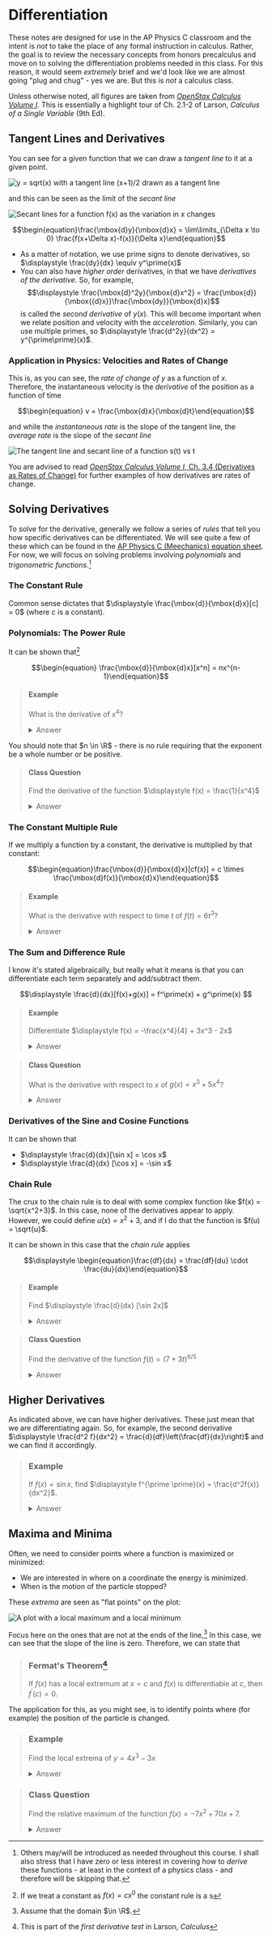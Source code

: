 # Differentiation

These notes are designed for use in the AP Physics C classroom and the intent is *not* to take the place of any formal instruction in calculus.  Rather, the goal is to review the necessary concepts from honors precalculus and move on to solving the differentiation problems needed in this class.  For this reason, it would seem *extremely* brief and we'd look like we are almost going "plug and chug" - yes we are.  But this is *not* a calculus class.

Unless otherwise noted, all figures are taken from [*OpenStax Calculus Volume I*](https://openstax.org/books/calculus-volume-1/pages/1-introduction).  This is essentially a highlight tour of Ch. 2.1-2 of Larson, *Calculus of a Single Variable* (9th Ed).

## Tangent Lines and Derivatives

You can see for a given function that we can draw a *tangent line* to it at a given point.

![y = sqrt(x) with a tangent line (x+1)/2 drawn as a tangent line](tangent_line.png)

and this can be seen as the limit of the *secant line*

![Secant lines for a function f(x) as the variation in x changes](https://openstax.org/apps/image-cdn/v1/f=webp/apps/archive/20250522.165258/resources/95f04e8a329b82f7534024b953eeea82c803c83b)

$$\begin{equation}\frac{\mbox{d}y}{\mbox{d}x} = \lim\limits_{\Delta x \to 0} \frac{f(x+\Delta x)-f(x)}{\Delta x}\end{equation}$$

* As a matter of notation, we use prime signs to denote derivatives, so $\displaystyle \frac{dy}{dx} \equiv y^\prime(x)$
* You can also have *higher order* derivatives, in that we have *derivatives of the derivative*.  So, for example, $$\displaystyle \frac{\mbox{d}^2y}{\mbox{d}x^2} = \frac{\mbox{d}}{\mbox{{d}x}}\frac{\mbox{dy}}{\mbox{d}x}$$ is called the *second derivative* of $y(x)$.  This will become important when we relate position and velocity with the *acceleration*.  Similarly, you can use multiple primes, so $\displaystyle \frac{d^2y}{dx^2} = y^{\prime\prime}(x)$.

### Application in Physics: Velocities and Rates of Change

This is, as you can see, the *rate of change of $y$* as a function of $x$.  Therefore, the instantaneous velocity is the *derivative* of the position as a function of time

$$\begin{equation} v = \frac{\mbox{d}x}{\mbox{d}t}\end{equation}$$

and while the *instantaneous rate* is the slope of the tangent line, the *average rate* is the slope of the *secant line*

![The tangent line and secant line of a function s(t) vs t](https://openstax.org/apps/image-cdn/v1/f=webp/apps/archive/20250522.165258/resources/169433cc2acaac23d21347adff0fa635953f6a98)

You are advised to read [*OpenStax Calculus Volume I*, Ch. 3.4 (Derivatives as Rates of Change)](https://openstax.org/books/calculus-volume-1/pages/3-4-derivatives-as-rates-of-change) for further examples of how derivatives are rates of change.

## Solving Derivatives

To solve for the derivative, generally we follow a series of *rules* that tell you how specific derivatives can be differentiated.  We will see quite a few of these which can be found in the [AP Physics C (Meechanics) equation sheet](https://apcentral.collegeboard.org/media/pdf/ap-physics-c-mechanics-equations-sheet.pdf).  For now, we will focus on solving problems involving *polynomials* and *trigonometric functions*.[^1]

### The Constant Rule

Common sense dictates that $\displaystyle \frac{\mbox{d}}{\mbox{d}x}[c] = 0$ (where $c$ is a constant).

### Polynomials: The Power Rule

It can be shown that[^2]

$$\begin{equation} \frac{\mbox{d}}{\mbox{d}x}[x^n] = nx^{n-1}\end{equation}$$

> #### Example
>
> What is the derivative of $x^4$?
>
> <details><summary>Answer</summary>Here, <math><mrow><mi>n</mi><mo>=</mo></mrow><mrow><mn>4</mn></mrow></math>
>  and therefore <math display="block" class="tml-display" style="display:block math;"><mstyle scriptlevel="0" displaystyle="true"><mfrac><mtext>d</mtext><mrow><mtext>d</mtext><mi>x</mi></mrow></mfrac><msup><mi>x</mi><mn class="tml-sml-pad">4</mn></msup><mo>=</mo><mn>4</mn><msup><mi>x</mi><mrow class="tml-sml-pad"><mn>4</mn><mo>−</mo><mn>1</mn></mrow></msup><mo>=</mo><mn>4</mn><msup><mi>x</mi><mn class="tml-sml-pad">3</mn></msup></mstyle></math>
> </details>

You should note that $n \in \R$ - there is no rule requiring that the exponent be a whole number or be positive.

> #### Class Question
>
> Find the derivative of the function $\displaystyle f(x) = \frac{1}{x^4}$
>
> <details><summary>Answer</summary>Since this is equivalent to <math><mrow><mi>f</mi><mo form="prefix" stretchy="false">(</mo><mi>x</mi><mo form="postfix" stretchy="false">)</mo><mo>=</mo></mrow><mrow><msup><mi>x</mi><mrow class="tml-sml-pad"><mo lspace="0em" rspace="0em">−</mo><mn>4</mn></mrow></msup></mrow></math>, the derivative is <math><mstyle scriptlevel="0" displaystyle="true"><mo>−</mo><mn>4</mn><msup><mi>x</mi><mrow class="tml-sml-pad"><mo lspace="0em" rspace="0em">−</mo><mn>5</mn></mrow></msup><mo>=</mo><mo form="prefix" stretchy="false">−</mo><mfrac><mn>4</mn><msup><mi>x</mi><mn class="tml-sml-pad">5</mn></msup></mfrac></mstyle></math></details>

### The Constant Multiple Rule

If we multiply a function by a constant, the derivative is multiplied by that constant:

$$\begin{equation}\frac{\mbox{d}}{\mbox{d}x}[cf(x)] = c \times \frac{\mbox{d}f(x)}{\mbox{d}x}\end{equation}$$

> #### Example
>
> What is the derivative with respect to time $t$ of $f(t) = 6t^3$?
>
> <details><summary>Answer</summary><math display="block" class="tml-display" style="display:block math;"><mtable displaystyle="true" columnalign="right left" class="tml-jot"><mtr><mtd class="tml-right" style="padding-left:0em;padding-right:0em;"><mrow><msup><mi>f</mi><mo lspace="0em" rspace="0em" class="tml-prime tml-lrg-pad">′</mo></msup><mo form="prefix" stretchy="false">(</mo><mi>t</mi><mo form="postfix" stretchy="false">)</mo></mrow></mtd><mtd class="tml-left" style="padding-left:0em;padding-right:0em;"><mrow><mo>=</mo><mn>6</mn><mfrac><mtext>d</mtext><mrow><mtext>d</mtext><mi>t</mi></mrow></mfrac><msup><mi>t</mi><mn class="tml-med-pad">3</mn></msup></mrow></mtd></mtr><mtr><mtd class="tml-right" style="padding-left:0em;padding-right:0em;"><mrow></mrow></mtd><mtd class="tml-left" style="padding-left:0em;padding-right:0em;"><mrow><mo>=</mo><mn>6</mn><mo form="prefix" stretchy="false">(</mo><mn>3</mn><msup><mi>t</mi><mn class="tml-med-pad">2</mn></msup><mo form="postfix" stretchy="false">)</mo></mrow></mtd></mtr><mtr><mtd class="tml-right" style="padding-left:0em;padding-right:0em;"><mrow></mrow></mtd><mtd class="tml-left" style="padding-left:0em;padding-right:0em;"><mrow><mo>=</mo><mn>18</mn><msup><mi>t</mi><mn class="tml-med-pad">2</mn></msup></mrow></mtd></mtr></mtable></math>
> </details>

### The Sum and Difference Rule

I know it's stated algebraically, but really what it means is that you can differentiate each term separately and add/subtract them.

$$\displaystyle \frac{d}{dx}[f(x)+g(x)] = f^\prime(x) + g^\prime(x) $$

> #### Example
>
> Differentiate $\displaystyle f(x) = -\frac{x^4}{4} + 3x^3 - 2x$
>
> <details><summary>Answer</summary><math display="block" class="tml-display" style="display:block math;"><mtable displaystyle="true" columnalign="right left" class="tml-jot"><mtr><mtd class="tml-right" style="padding-left:0em;padding-right:0em;"><mrow><msup><mi>f</mi><mo class="tml-prime tml-lrg-pad">′</mo></msup><mo form="prefix" stretchy="false">(</mo><mi>x</mi><mo form="postfix" stretchy="false">)</mo></mrow></mtd><mtd class="tml-left" style="padding-left:0em;padding-right:0em;"><mrow><mo>=</mo><mo form="prefix" stretchy="false">−</mo><mfrac><mn>1</mn><mn>4</mn></mfrac><mfrac><mi>d</mi><mrow><mi>d</mi><mi>x</mi></mrow></mfrac><mo form="prefix" stretchy="false">(</mo><msup><mi>x</mi><mn class="tml-sml-pad">4</mn></msup><mo form="postfix" stretchy="false">)</mo><mo>+</mo><mn>3</mn><mfrac><mi>d</mi><mrow><mi>d</mi><mi>x</mi></mrow></mfrac><mo form="prefix" stretchy="false">(</mo><msup><mi>x</mi><mn class="tml-sml-pad">3</mn></msup><mo form="postfix" stretchy="false">)</mo><mo>−</mo><mn>2</mn><mfrac><mi>d</mi><mrow><mi>d</mi><mi>x</mi></mrow></mfrac><mi>x</mi></mrow></mtd></mtr><mtr><mtd class="tml-right" style="padding-left:0em;padding-right:0em;"><mrow></mrow></mtd><mtd class="tml-left" style="padding-left:0em;padding-right:0em;"><mrow><mo>=</mo><mo form="prefix" stretchy="false">−</mo><mfrac><mn>1</mn><mn>4</mn></mfrac><mo form="prefix" stretchy="false">(</mo><mn>4</mn><msup><mi>x</mi><mn class="tml-sml-pad">3</mn></msup><mo form="postfix" stretchy="false">)</mo><mo>+</mo><mn>3</mn><mo form="prefix" stretchy="false">(</mo><mn>3</mn><msup><mi>x</mi><mn class="tml-sml-pad">2</mn></msup><mo form="postfix" stretchy="false">)</mo><mo>−</mo><mn>2</mn><mo form="prefix" stretchy="false">(</mo><msup><mi>x</mi><mn class="tml-sml-pad">0</mn></msup><mo form="postfix" stretchy="false">)</mo></mrow></mtd></mtr><mtr><mtd class="tml-right" style="padding-left:0em;padding-right:0em;"><mrow></mrow></mtd><mtd class="tml-left" style="padding-left:0em;padding-right:0em;"><mrow><mo>=</mo><mo form="prefix" stretchy="false">−</mo><msup><mi>x</mi><mn class="tml-sml-pad">3</mn></msup><mo>+</mo><mn>9</mn><msup><mi>x</mi><mn class="tml-sml-pad">2</mn></msup><mo>−</mo><mn>2</mn></mrow></mtd></mtr></mtable></math></details>

> #### Class Question
>
> What is the derivative with respect to $x$ of $g(x) = x^3 + 5x^4$?
>
> <details><summary>Answer</summary><math><mrow><msup><mi>g</mi><mo class="tml-prime tml-sml-pad">′</mo></msup><mo form="prefix" stretchy="false">(</mo><mi>x</mi><mo form="postfix" stretchy="false">)</mo><mo>=</mo></mrow><mrow><mn>3</mn><msup><mi>x</mi><mn class="tml-sml-pad">2</mn></msup><mo>+</mo></mrow><mrow><mn>5</mn><mo form="prefix" stretchy="false">(</mo><mn>4</mn><msup><mi>x</mi><mn class="tml-sml-pad">3</mn></msup><mo form="postfix" stretchy="false">)</mo><mo>=</mo></mrow><mrow><mn>3</mn><msup><mi>x</mi><mn class="tml-sml-pad">2</mn></msup><mo>+</mo></mrow><mrow><mn>20</mn><msup><mi>x</mi><mn class="tml-sml-pad">3</mn></msup></mrow></math></details>

### Derivatives of the Sine and Cosine Functions

It can be shown that

* $\displaystyle \frac{d}{dx}[\sin x] = \cos x$
* $\displaystyle \frac{d}{dx} [\cos x] = -\sin x$

### Chain Rule

The crux to the chain rule is to deal with some complex function like $f(x) = \sqrt{x^2+3}$.  In this case, none of the derivatives appear to apply.  However, we could define $u(x) = x^2 + 3$, and if I do that the function is $f(u) = \sqrt{u}$.

It can be shown in this case that the *chain rule* applies

$$\displaystyle \begin{equation}\frac{df}{dx} = \frac{df}{du} \cdot \frac{du}{dx}\end{equation}$$

> #### Example
>
> Find $\displaystyle \frac{d}{dx} [\sin 2x]$
>
> <details><summary>Answer</summary>We would start by defining <math><mrow><mi>u</mi><mo>=</mo></mrow><mrow><mn>2</mn><mi>x</mi></mrow></math>, and then as <math><mrow><mrow><mi>sin</mi><mo>⁡</mo><mspace width="0.1667em"></mspace></mrow><mn>2</mn><mi>x</mi><mo>=</mo></mrow><mrow><mrow><mi>sin</mi><mo>⁡</mo><mspace width="0.1667em"></mspace></mrow><mi>u</mi></mrow></math>,
>     <math display="block" class="tml-display" style="display:block math;"><mtable displaystyle="true" columnalign="right left" class="tml-jot"><mtr><mtd class="tml-right" style="padding-left:0em;padding-right:0em;"><mrow><mfrac><mi>d</mi><mrow><mi>d</mi><mi>x</mi></mrow></mfrac><mo form="prefix" stretchy="false">[</mo><mrow><mi>sin</mi><mo>⁡</mo><mspace width="0.1667em"></mspace></mrow><mn>2</mn><mi>x</mi><mo form="postfix" stretchy="false">]</mo></mrow></mtd><mtd class="tml-left" style="padding-left:0em;padding-right:0em;"><mrow><mo>=</mo><mrow><mo fence="true" form="prefix">(</mo><mfrac><mi>d</mi><mrow><mi>d</mi><mi>u</mi></mrow></mfrac><mo form="prefix" stretchy="false">[</mo><mrow><mi>sin</mi><mo>⁡</mo><mspace width="0.1667em"></mspace></mrow><mi>u</mi><mo form="postfix" stretchy="false">]</mo><mo fence="true" form="postfix">)</mo></mrow><mo>⋅</mo><mrow><mo fence="true" form="prefix">(</mo><mfrac><mi>d</mi><mrow><mi>d</mi><mi>x</mi></mrow></mfrac><mo form="prefix" stretchy="false">(</mo><mn>2</mn><mi>x</mi><mo form="postfix" stretchy="false">)</mo><mo fence="true" form="postfix">)</mo></mrow></mrow></mtd></mtr><mtr><mtd class="tml-right" style="padding-left:0em;padding-right:0em;"><mrow></mrow></mtd><mtd class="tml-left" style="padding-left:0em;padding-right:0em;"><mrow><mo>=</mo><mn>2</mn><mrow><mspace width="0.1667em"></mspace><mi>cos</mi><mo>⁡</mo><mspace width="0.1667em"></mspace></mrow><mi>u</mi><mo>=</mo><mn>2</mn><mrow><mspace width="0.1667em"></mspace><mi>cos</mi><mo>⁡</mo><mspace width="0.1667em"></mspace></mrow><mn>2</mn><mi>x</mi></mrow></mtd></mtr></mtable></math></details>

> #### Class Question
>
> Find the derivative of the function $f(t) = (7+3t)^{6/5}$
>
> <details><summary>Answer</summary>If  we define <math><mrow><mi>u</mi><mo>=</mo></mrow><mrow><mn>7</mn><mo>+</mo></mrow><mrow><mn>3</mn><mi>t</mi></mrow></math>
>     , then <math display="block" class="tml-display" style="display:block math;"><mtable displaystyle="true" columnalign="right left" class="tml-jot"><mtr><mtd class="tml-right" style="padding-left:0em;padding-right:0em;"><mfrac><mrow><mi>d</mi><mi>f</mi><mo form="prefix" stretchy="false">(</mo><mi>t</mi><mo form="postfix" stretchy="false" lspace="0em" rspace="0em">)</mo></mrow><mrow><mi>d</mi><mi>t</mi></mrow></mfrac></mtd><mtd class="tml-left" style="padding-left:0em;padding-right:0em;"><mrow><mo>=</mo><mfrac><mrow><mi>d</mi><mi>f</mi></mrow><mrow><mi>d</mi><mi>u</mi></mrow></mfrac><mo>×</mo><mfrac><mrow><mi>d</mi><mi>u</mi></mrow><mrow><mi>d</mi><mi>t</mi></mrow></mfrac></mrow></mtd></mtr><mtr><mtd class="tml-right" style="padding-left:0em;padding-right:0em;"><mfrac><mrow><mi>d</mi><mi>f</mi></mrow><mrow><mi>d</mi><mi>u</mi></mrow></mfrac></mtd><mtd class="tml-left" style="padding-left:0em;padding-right:0em;"><mrow><mo>=</mo><mfrac><mi>d</mi><mrow><mi>d</mi><mi>u</mi></mrow></mfrac><mo form="prefix" stretchy="false">(</mo><msup><mi>u</mi><mrow class="tml-sml-pad"><mn>6</mn><mi>/</mi><mn>5</mn></mrow></msup><mo form="postfix" stretchy="false">)</mo></mrow></mtd></mtr><mtr><mtd class="tml-right" style="padding-left:0em;padding-right:0em;"><mrow></mrow></mtd><mtd class="tml-left" style="padding-left:0em;padding-right:0em;"><mrow><mo>=</mo><mfrac><mn>6</mn><mn>5</mn></mfrac><msup><mi>u</mi><mrow class="tml-sml-pad"><mn>1</mn><mi>/</mi><mn>5</mn></mrow></msup></mrow></mtd></mtr><mtr><mtd class="tml-right" style="padding-left:0em;padding-right:0em;"><mfrac><mrow><mi>d</mi><mi>u</mi></mrow><mrow><mi>d</mi><mi>t</mi></mrow></mfrac></mtd><mtd class="tml-left" style="padding-left:0em;padding-right:0em;"><mrow><mo>=</mo><mfrac><mi>d</mi><mrow><mi>d</mi><mi>t</mi></mrow></mfrac><mo form="prefix" stretchy="false">(</mo><mn>7</mn><mo>+</mo><mn>3</mn><mi>t</mi><mo form="postfix" stretchy="false">)</mo></mrow></mtd></mtr><mtr><mtd class="tml-right" style="padding-left:0em;padding-right:0em;"><mrow></mrow></mtd><mtd class="tml-left" style="padding-left:0em;padding-right:0em;"><mrow><mo>=</mo><mn>3</mn></mrow></mtd></mtr><mtr><mtd class="tml-right" style="padding-left:0em;padding-right:0em;"><mfrac><mrow><mi>d</mi><mi>f</mi><mo form="prefix" stretchy="false">(</mo><mi>t</mi><mo form="postfix" stretchy="false" lspace="0em" rspace="0em">)</mo></mrow><mrow><mi>d</mi><mi>t</mi></mrow></mfrac></mtd><mtd class="tml-left" style="padding-left:0em;padding-right:0em;"><mrow><mo>=</mo><mfrac><mrow><mi>d</mi><mi>f</mi></mrow><mrow><mi>d</mi><mi>u</mi></mrow></mfrac><mo>×</mo><mfrac><mrow><mi>d</mi><mi>u</mi></mrow><mrow><mi>d</mi><mi>t</mi></mrow></mfrac></mrow></mtd></mtr><mtr><mtd class="tml-right" style="padding-left:0em;padding-right:0em;"><mrow></mrow></mtd><mtd class="tml-left" style="padding-left:0em;padding-right:0em;"><mrow><mo>=</mo><mrow><mo fence="true" form="prefix">(</mo><mfrac><mn>6</mn><mn>5</mn></mfrac><msup><mi>u</mi><mrow class="tml-sml-pad"><mn>1</mn><mi>/</mi><mn>5</mn></mrow></msup><mo fence="true" form="postfix">)</mo></mrow><mo>⋅</mo><mn>3</mn></mrow></mtd></mtr><mtr><mtd class="tml-right" style="padding-left:0em;padding-right:0em;"><mrow></mrow></mtd><mtd class="tml-left" style="padding-left:0em;padding-right:0em;"><mrow><mo>=</mo><mfrac><mn>18</mn><mn>5</mn></mfrac><mo form="prefix" stretchy="false">(</mo><mn>7</mn><mo>+</mo><mn>3</mn><mi>t</mi><msup><mo form="postfix" stretchy="false">)</mo><mrow><mn>1</mn><mi>/</mi><mn>5</mn></mrow></msup></mrow></mtd></mtr></mtable></math></details>

##  Higher Derivatives

As indicated above, we can have higher derivatives.  These just mean that we are differentiating again.  So, for example, the second derivative $\displaystyle \frac{d^2 f}{dx^2} = \frac{d}{df}\left(\frac{df}{dx}\right)$ and we can find it accordingly.

> ### Example
>
> If $f(x) = \sin x$, find $\displaystyle f^{\prime \prime}(x) = \frac{d^2f(x)}{dx^2}$.
>
> <details><summary>Answer</summary><math display="block" class="tml-display" style="display:block math;"><mtable displaystyle="true" columnalign="right left" class="tml-jot"><mtr><mtd class="tml-right" style="padding-left:0em;padding-right:0em;"><mfrac><mrow><msup><mi>d</mi><mn class="tml-lrg-pad">2</mn></msup><mi>f</mi></mrow><mrow><mi>d</mi><msup><mi>x</mi><mn class="tml-sml-pad">2</mn></msup></mrow></mfrac></mtd><mtd class="tml-left" style="padding-left:0em;padding-right:0em;"><mrow><mo>=</mo><mfrac><mi>d</mi><mrow><mi>d</mi><mi>x</mi></mrow></mfrac><mrow><mo fence="true" form="prefix">(</mo><mfrac><mrow><mi>d</mi><mi>f</mi></mrow><mrow><mi>d</mi><mi>x</mi></mrow></mfrac><mo fence="true" form="postfix">)</mo></mrow></mrow></mtd></mtr><mtr><mtd class="tml-right" style="padding-left:0em;padding-right:0em;"><mrow></mrow></mtd><mtd class="tml-left" style="padding-left:0em;padding-right:0em;"><mrow><mo>=</mo><mfrac><mi>d</mi><mrow><mi>d</mi><mi>x</mi></mrow></mfrac><mrow><mo fence="true" form="prefix">(</mo><mfrac><mi>d</mi><mrow><mi>d</mi><mi>x</mi></mrow></mfrac><mo form="prefix" stretchy="false">(</mo><mrow><mi>sin</mi><mo>⁡</mo><mspace width="0.1667em"></mspace></mrow><mi>x</mi><mo form="postfix" stretchy="false">)</mo><mo fence="true" form="postfix">)</mo></mrow></mrow></mtd></mtr><mtr><mtd class="tml-right" style="padding-left:0em;padding-right:0em;"><mrow></mrow></mtd><mtd class="tml-left" style="padding-left:0em;padding-right:0em;"><mrow><mo>=</mo><mfrac><mi>d</mi><mrow><mi>d</mi><mi>x</mi></mrow></mfrac><mo form="prefix" stretchy="false">(</mo><mrow><mi>cos</mi><mo>⁡</mo><mspace width="0.1667em"></mspace></mrow><mi>x</mi><mo form="postfix" stretchy="false">)</mo></mrow></mtd></mtr><mtr><mtd class="tml-right" style="padding-left:0em;padding-right:0em;"><mrow></mrow></mtd><mtd class="tml-left" style="padding-left:0em;padding-right:0em;"><mrow><mo>=</mo><mo form="prefix" stretchy="false">−</mo><mrow><mi>sin</mi><mo>⁡</mo><mspace width="0.1667em"></mspace></mrow><mi>x</mi></mrow></mtd></mtr></mtable></math>  Incidentally, this result will become important when we look at oscillations.</details>

## Maxima and Minima

Often, we need to consider points where a function is maximized or minimized:

* We are interested in where on a coordinate the energy is minimized.
* When is the motion of the particle stopped?

These *extrema* are seen as "flat points" on the plot:

![A plot with a local maximum and a local minimum](https://upload.wikimedia.org/wikipedia/commons/5/5f/Minima_and_maxima.svg)

Focus here on the ones that are not at the ends of the line,[^3]  In this case, we can see that the slope of the line is zero.  Therefore, we can state that

> ### Fermat's Theorem[^4]
>
> If $f(x)$ has a local extremum at $x=c$ and $f(x)$ is differentiable at $c$, then $f^\prime (c)=0$.

The application for this, as you might see, is to identify points where (for example) the position of the particle is changed.

> ### Example
>
> Find the local extrema of $y=4x^3−3x$
>
> <details><summary>Answer</summary>The key idea here is that we need to find the points where <math>
>   <mstyle scriptlevel="0" displaystyle="true">
>     <mfrac>
>       <mrow>
>         <mi>d</mi>
>         <mi>y</mi>
>       </mrow>
>       <mrow>
>         <mi>d</mi>
>         <mi>x</mi>
>       </mrow>
>     </mfrac>
>     <mo>=</mo>
>     <mn>0</mn>
>   </mstyle>
>     </math>.  Therefore <math display="block" class="tml-display" style="display:block math;"><mtable displaystyle="true" columnalign="right left" class="tml-jot"><mtr><mtd class="tml-right" style="padding-left:0em;padding-right:0em;"><mfrac><mrow><mi>d</mi><mi>y</mi></mrow><mrow><mi>d</mi><mi>x</mi></mrow></mfrac></mtd><mtd class="tml-left" style="padding-left:0em;padding-right:0em;"><mrow><mo>=</mo><mn>0</mn></mrow></mtd></mtr><mtr><mtd class="tml-right" style="padding-left:0em;padding-right:0em;"><mrow><mfrac><mi>d</mi><mrow><mi>d</mi><mi>x</mi></mrow></mfrac><mo form="prefix" stretchy="false">(</mo><mn>4</mn><msup><mi>x</mi><mn class="tml-sml-pad">3</mn></msup><mo>−</mo><mn>2</mn><mi>x</mi><mo form="postfix" stretchy="false">)</mo></mrow></mtd><mtd class="tml-left" style="padding-left:0em;padding-right:0em;"><mrow><mo>=</mo><mn>0</mn></mrow></mtd></mtr><mtr><mtd class="tml-right" style="padding-left:0em;padding-right:0em;"><mrow><mn>4</mn><mo form="prefix" stretchy="false">(</mo><mn>3</mn><msup><mi>x</mi><mn class="tml-sml-pad">2</mn></msup><mo form="postfix" stretchy="false">)</mo><mo>−</mo><mn>2</mn><mo form="prefix" stretchy="false">(</mo><mn>1</mn><mo form="postfix" stretchy="false">)</mo></mrow></mtd><mtd class="tml-left" style="padding-left:0em;padding-right:0em;"><mrow><mo>=</mo><mn>0</mn></mrow></mtd></mtr><mtr><mtd class="tml-right" style="padding-left:0em;padding-right:0em;"><mrow><mn>12</mn><msup><mi>x</mi><mn class="tml-sml-pad">2</mn></msup></mrow></mtd><mtd class="tml-left" style="padding-left:0em;padding-right:0em;"><mrow><mo>=</mo><mn>2</mn></mrow></mtd></mtr><mtr><mtd class="tml-right" style="padding-left:0em;padding-right:0em;"><msup><mi>x</mi><mn class="tml-sml-pad">2</mn></msup></mtd><mtd class="tml-left" style="padding-left:0em;padding-right:0em;"><mrow><mo>=</mo><mfrac><mn>1</mn><mn>6</mn></mfrac></mrow></mtd></mtr><mtr><mtd class="tml-right" style="padding-left:0em;padding-right:0em;"><mi>x</mi></mtd><mtd class="tml-left" style="padding-left:0em;padding-right:0em;"><mrow><mo>=</mo><mo form="prefix" stretchy="false">±</mo><mfrac><mn>1</mn><msqrt><mn>6</mn></msqrt></mfrac></mrow></mtd></mtr></mtable></math>
> </details>

> ### Class Question
>
> Find the relative maximum of the function $f(x) = -7x^2 + 70x + 7$.
>
> <details><summary>Answer</summary><math display="block" class="tml-display" style="display:block math;"><mtable displaystyle="true" columnalign="right left" class="tml-jot"><mtr><mtd class="tml-right" style="padding-left:0em;padding-right:0em;"><mfrac><mrow><mi>d</mi><mi>f</mi><mo form="prefix" stretchy="false">(</mo><mi>x</mi><mo form="postfix" stretchy="false" lspace="0em" rspace="0em">)</mo></mrow><mrow><mi>d</mi><mi>x</mi></mrow></mfrac></mtd><mtd class="tml-left" style="padding-left:0em;padding-right:0em;"><mrow><mo>=</mo><mn>0</mn></mrow></mtd></mtr><mtr><mtd class="tml-right" style="padding-left:0em;padding-right:0em;"><mrow><mfrac><mi>d</mi><mrow><mi>d</mi><mi>x</mi></mrow></mfrac><mo form="prefix" stretchy="false">(</mo><mo form="prefix" stretchy="false">−</mo><mn>7</mn><msup><mi>x</mi><mn class="tml-sml-pad">2</mn></msup><mo>+</mo><mn>70</mn><mi>x</mi><mo>+</mo><mn>7</mn><mo form="postfix" stretchy="false">)</mo></mrow></mtd><mtd class="tml-left" style="padding-left:0em;padding-right:0em;"><mrow><mo>=</mo><mn>0</mn></mrow></mtd></mtr><mtr><mtd class="tml-right" style="padding-left:0em;padding-right:0em;"><mrow><mo>−</mo><mn>7</mn><mo form="prefix" stretchy="false">(</mo><mn>2</mn><mi>x</mi><mo form="postfix" stretchy="false">)</mo><mo>+</mo><mn>70</mn><mo form="prefix" stretchy="false">(</mo><mn>1</mn><mo form="postfix" stretchy="false">)</mo></mrow></mtd><mtd class="tml-left" style="padding-left:0em;padding-right:0em;"><mrow><mo>=</mo><mn>0</mn></mrow></mtd></mtr><mtr><mtd class="tml-right" style="padding-left:0em;padding-right:0em;"><mrow><mn>14</mn><mi>x</mi></mrow></mtd><mtd class="tml-left" style="padding-left:0em;padding-right:0em;"><mrow><mo>=</mo><mn>70</mn></mrow></mtd></mtr><mtr><mtd class="tml-right" style="padding-left:0em;padding-right:0em;"><mi>x</mi></mtd><mtd class="tml-left" style="padding-left:0em;padding-right:0em;"><mrow><mo>=</mo><mn>5</mn></mrow></mtd></mtr></mtable></math></details>



[^1]: Others may/will be introduced as needed throughout this course.  I shall also stress that I have zero or less interest in covering how to *derive* these functions - at least in the context of a physics class - and therefore will be skipping that.
[^2]: If we treat a constant as $f(x) = cx^0$ the constant rule is a s
[^3]: Assume that the domain $\in \R$.
[^4]: This is part of the *first derivative test* in Larson, *Calculus*
